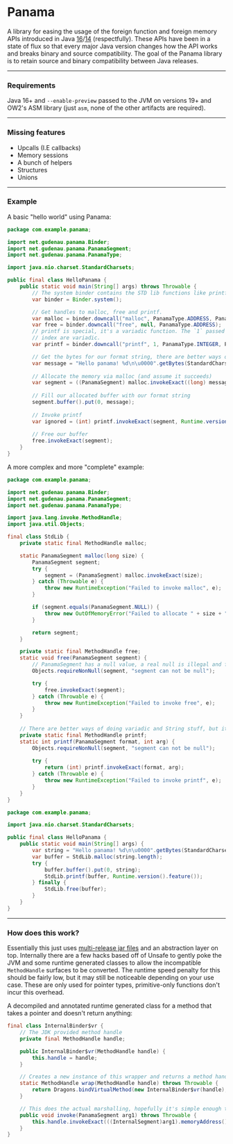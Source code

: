 # Panama
A library for easing the usage of the foreign function and foreign memory APIs introduced in Java
[16](https://openjdk.org/jeps/389)/[14](https://openjdk.org/jeps/370) (respectfully). These APIs have been in a state of
flux so that every major Java version changes how the API works and breaks binary and source compatibility. The goal of
the Panama library is to retain source and binary compatibility between Java releases.

---

### Requirements
Java 16+ and `--enable-preview` passed to the JVM on versions 19+ and OW2's ASM library (just `asm`, none of the other
artifacts are required).

---

### Missing features
- Upcalls (I.E callbacks)
- Memory sessions
- A bunch of helpers
- Structures
- Unions

---

### Example
A basic "hello world" using Panama:

```Java
package com.example.panama;

import net.gudenau.panama.Binder;
import net.gudenau.panama.PanamaSegment;
import net.gudenau.panama.PanamaType;

import java.nio.charset.StandardCharsets;

public final class HelloPanama {
    public static void main(String[] args) throws Throwable {
        // The system binder contains the STD lib functions like printf.
        var binder = Binder.system();

        // Get handles to malloc, free and printf.
        var malloc = binder.downcall("malloc", PanamaType.ADDRESS, PanamaType.LONG);
        var free = binder.downcall("free", null, PanamaType.ADDRESS);
        // printf is special, it's a variadic function. The `1` passed here says the arguments starting at the first
        // index are variadic.
        var printf = binder.downcall("printf", 1, PanamaType.INTEGER, PanamaType.ADDRESS, PanamaType.INTEGER);

        // Get the bytes for our format string, there are better ways of doing this they just are not implemented yet
        var message = "Hello panama! %d\n\u0000".getBytes(StandardCharsets.UTF_8);
        
        // Allocate the memory via malloc (and assume it succeeds)
        var segment = ((PanamaSegment) malloc.invokeExact((long) message.length)).withSize(message.length);
        
        // Fill our allocated buffer with our format string
        segment.buffer().put(0, message);
        
        // Invoke printf
        var ignored = (int) printf.invokeExact(segment, Runtime.version().feature());
        
        // Free our buffer
        free.invokeExact(segment);
    }
}
```

A more complex and more "complete" example:

```Java
package com.example.panama;

import net.gudenau.panama.Binder;
import net.gudenau.panama.PanamaSegment;
import net.gudenau.panama.PanamaType;

import java.lang.invoke.MethodHandle;
import java.util.Objects;

final class StdLib {
    private static final MethodHandle malloc;

    static PanamaSegment malloc(long size) {
        PanamaSegment segment;
        try {
            segment = (PanamaSegment) malloc.invokeExact(size);
        } catch (Throwable e) {
            throw new RuntimeException("Failed to invoke malloc", e);
        }

        if (segment.equals(PanamaSegment.NULL)) {
            throw new OutOfMemoryError("Failed to allocate " + size + " bytes via malloc");
        }

        return segment;
    }

    private static final MethodHandle free;
    static void free(PanamaSegment segment) {
        // PanamaSegment has a null value, a real null is illegal and free is a nop when passed NULL
        Objects.requireNonNull(segment, "segment can not be null");

        try {
            free.invokeExact(segment);
        } catch (Throwable e) {
            throw new RuntimeException("Failed to invoke free", e);
        }
    }
    
    // There are better ways of doing variadic and String stuff, but it is not implemented yet.
    private static final MethodHandle printf;
    static int printf(PanamaSegment format, int arg) {
        Objects.requireNonNull(segment, "segment can not be null");
        
        try {
            return (int) printf.invokeExact(format, arg);
        } catch (Throwable e) {
            throw new RuntimeException("Failed to invoke printf", e);
        }
    }
}
```

```Java
package com.example.panama;

import java.nio.charset.StandardCharsets;

public final class HelloPanama {
    public static void main(String[] args) {
        var string = "Hello panama! %d\n\u0000".getBytes(StandardCharsets.UTF_8);
        var buffer = StdLib.malloc(string.length);
        try {
            buffer.buffer().put(0, string);
            StdLib.printf(buffer, Runtime.version().feature());
        } finally {
            StdLib.free(buffer);
        }
    }
}
```

---

### How does this work?
Essentially this just uses [multi-release jar files](https://openjdk.org/jeps/238) and an abstraction layer on top.
Internally there are a few hacks based off of Unsafe to gently poke the JVM and some runtime generated classes to
allow the incompatible `MethodHandle` surfaces to be converted. The runtime speed penalty for this should be fairly low,
but it may still be noticeable depending on your use case. These are only used for pointer types, primitive-only
functions don't incur this overhead. 

A decompiled and annotated runtime generated class for a method that takes a pointer and doesn't return anything:
```Java
final class InternalBinder$vr {
    // The JDK provided method handle
    private final MethodHandle handle;

    public InternalBinder$vr(MethodHandle handle) {
        this.handle = handle;
    }

    // Creates a new instance of this wrapper and returns a method handle to it.
    static MethodHandle wrap(MethodHandle handle) throws Throwable {
        return Dragons.bindVirtualMethod(new InternalBinder$vr(handle), "invoke", MethodType.methodType(Void.TYPE, PanamaSegment.class));
    }

    // This does the actual marshalling, hopefully it's simple enough that the JIT can work its magic
    public void invoke(PanamaSegment arg1) throws Throwable {
        this.handle.invokeExact(((InternalSegment)arg1).memoryAddress());
    }
}
```
